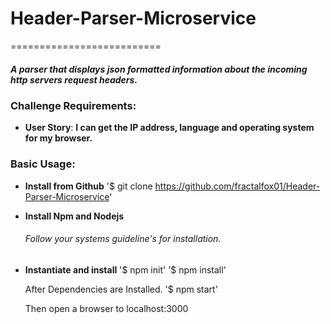 # Header-Parser-Microservice
  ==========================
##### A parser that displays json formatted information about the incoming http servers request headers.
### Challenge Requirements:
 * __User Story__: **I can get the IP address, language and operating system for my browser.**

### Basic Usage:
 * __Install from Github__
   '$ git clone https://github.com/fractalfox01/Header-Parser-Microservice'
 * __Install Npm and Nodejs__

   ###### Follow your systems guideline's for installation. 

 * __Instantiate and install__
   '$ npm init'
   '$ npm install'
   
   After Dependencies are Installed.
   '$ npm start'
   
   Then open a browser to localhost:3000
